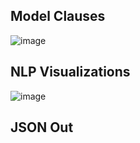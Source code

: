 ## Model Clauses
![image](https://github.com/Daremitsu1/ElasticSearchStreamlit/assets/54842807/b3011484-cdc3-44b9-8259-a77b47529075)

## NLP Visualizations
![image](https://github.com/Daremitsu1/ElasticSearchStreamlit/assets/54842807/29206673-fd52-4983-86b6-074e8632bffd)

## JSON Out
